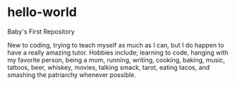 # hello-world
Baby's First Repository

New to coding, trying to teach myself as much as I can, but I do happen to have a really amazing tutor. 
Hobbies include; learning to code, hanging with my favorite person, being a mom, running, writing, cooking, baking, music, tattoos, beer, whiskey, movies, talking smack, tarot, eating tacos, and smashing the patriarchy whenever possible. 
